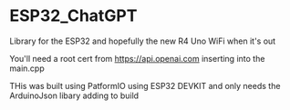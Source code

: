 # ESP32_ChatGPT

Library for the ESP32 and hopefully the new R4 Uno WiFi when it's out

You'll need a root cert from https://api.openai.com inserting into the main.cpp 

THis was built using PatformIO using ESP32 DEVKIT and only needs the ArduinoJson libary adding to build
